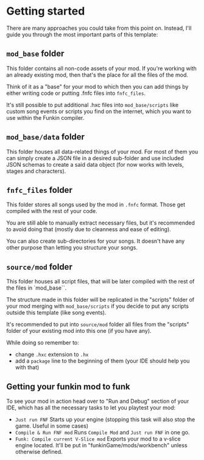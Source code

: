 # Getting started

There are many approaches you could take from this point on.
Instead, I'll guide you through the most important parts of this template:

## `mod_base` folder

This folder contains all non-code assets of your mod. If you're working with an already existing mod, then that's the place for all the files of the mod.

Think of it as a "base" for your mod to which then you can add things by either writing code or putting .fnfc files into `fnfc_files`.

It's still possible to put additional .hxc files into `mod_base/scripts` like custom song events or scripts you find on the internet, which you want to use within the Funkin compiler.

## `mod_base/data` folder

This folder houses all data-related things of your mod. For most of them you can simply create a JSON file in a desired sub-folder and use included JSON schemas to create a said data object (for now works with levels, stages and characters).

## `fnfc_files` folder

This folder stores all songs used by the mod in `.fnfc` format. Those get compiled with the rest of your code.

You are still able to manually extract necessary files, but it's recommended to avoid doing that (mostly due to cleanness and ease of editing).

You can also create sub-directories for your songs. It doesn't have any other purpose than letting you structure your songs.

## `source/mod` folder

This folder houses all script files, that will be later compiled with the rest of the files in `mod_base``.

The structure made in this folder will be replicated in the "scripts" folder of your mod merging with `mod_base/scripts` if you decide to put any scripts outside this template (like song events).

It's recommended to put into `source/mod` folder all files from the "scripts" folder of your existing mod into this one (if you have any).

While doing so remember to:
- change `.hxc` extension to `.hx`
- add a `package` line to the beginning of them (your IDE should help you with that)

## Getting your funkin mod to **funk**

To see your mod in action head over to "Run and Debug" section of your IDE, which has all the necessary tasks to let you playtest your mod:

- `Just run FNF` Starts up your engine (stopping this task will also stop the game. Useful in some cases)
- `Compile & Run FNF mod` Runs `Compile Mod` and `Just run FNF` in one go.
- `Funk: Compile current V-Slice mod` Exports your mod to a v-slice engine located. It'll be put in "funkinGame/mods/workbench" unless otherwise defined.

